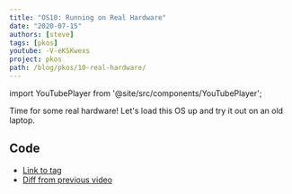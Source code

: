 ```yaml
---
title: "OS10: Running on Real Hardware"
date: "2020-07-15"
authors: [steve]
tags: [pkos]
youtube: -V-eKSKwexs
project: pkos
path: /blog/pkos/10-real-hardware/
---
```


import YouTubePlayer from '@site/src/components/YouTubePlayer';

<YouTubePlayer youtubeLink={frontmatter.youtube} />

Time for some real hardware! Let's load this OS up and try it out on an old laptop.

<!--truncate-->

## Code

- [Link to tag](https://github.com/pagekeysolutions/pkos/releases/tag/vid%2Fos010)
- [Diff from previous video](https://github.com/pagekeysolutions/pkos/compare/vid/os009..vid/os010)
